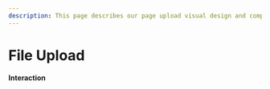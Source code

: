 ```yaml
---
description: This page describes our page upload visual design and component behavior
---
```


# File Upload

#### Interaction

